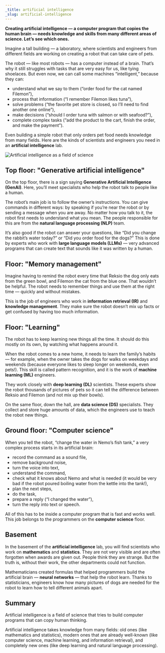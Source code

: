 ```yaml
---
_title: artificial intelligence
_slug: artificial-intelligence
---
```


**Creating artificial intelligence — a computer program that copies the human brain — needs knowledge and skills from many different areas of science. Let’s see which ones.**

Imagine a tall building — a laboratory, where scientists and engineers from different fields are working on creating a robot that can take care of pets.

The robot — like most robots — has a computer instead of a brain. That’s why it still struggles with tasks that are very easy for us, like tying shoelaces. But even now, we can call some machines “intelligent,” because they can:
* understand what we say to them (“order food for the cat named Filemon”),
* process that information (“I remember Filemon likes tuna”),
* solve problems (“the favorite pet store is closed, so I’ll need to find another one online”),
* make decisions (“should I order tuna with salmon or with seafood?”),
* complete complex tasks (“add the product to the cart, finish the order, and make the payment”).

Even building a simple robot that only orders pet food needs knowledge from many fields. Here are the kinds of scientists and engineers you need in an **artificial intelligence** lab.

![Artificial intelligence as a field of science](ai-fields-of-science_250204.jpg "Artificial intelligence as a field of science")

## Top floor: "Generative artificial intelligence"

On the top floor, there is a sign saying **Generative Artificial Intelligence (GenAI)**. Here, you’ll meet specialists who help the robot talk to people like a human.

The robot’s main job is to follow the owner’s instructions. You can give commands in different ways: by speaking if you’re near the robot or by sending a message when you are away. No matter how you talk to it, the robot first needs to understand what you mean. The people responsible for this are from the **natural language processing (NLP)** team.

It’s also good if the robot can answer your questions, like “Did you change the rabbit’s water today?” or “Did you order food for the dogs?” This is done by experts who work with **large language models (LLMs)** — very advanced programs that can create text that sounds like it was written by a human.

## Floor: "Memory management"

Imagine having to remind the robot every time that Reksio the dog only eats from the green bowl, and Filemon the cat from the blue one. That wouldn’t be helpful. The robot needs to remember things and use them at the right time — quickly and without mistakes.

This is the job of engineers who work in **information retrieval (IR)** and **knowledge management**. They make sure the robot doesn’t mix up facts or get confused by having too much information.

## Floor: "Learning"

The robot has to keep learning new things all the time. It should do this mostly on its own, by watching what happens around it.

When the robot comes to a new home, it needs to learn the family’s habits — for example, when the owner takes the dogs for walks on weekdays and weekends (because everyone likes to sleep longer on weekends, even pets!). This skill is called pattern recognition, and it is the work of **machine learning (ML)** engineers.

They work closely with **deep learning (DL)** scientists. These experts show the robot thousands of pictures of pets so it can tell the difference between Reksio and Filemon (and not mix up their bowls).

On the same floor, down the hall, are **data science (DS)** specialists. They collect and store huge amounts of data, which the engineers use to teach the robot new things.

## Ground floor: "Computer science"

When you tell the robot, “change the water in Nemo’s fish tank,” a very complex process starts in its artificial brain:
* record the command as a sound file,
* remove background noise,
* turn the voice into text,
* understand the command,
* check what it knows about Nemo and what is needed (it would be very bad if the robot poured boiling water from the kettle into the tank!),
* plan the next steps,
* do the task,
* prepare a reply (“I changed the water”),
* turn the reply into text or speech.

All of this has to be inside a computer program that is fast and works well. This job belongs to the programmers on the **computer science** floor.

## Basement

In the basement of the **artificial intelligence** lab, you will find scientists who work on **mathematics** and **statistics**. They are not very visible and are often forgotten when awards are given out. People think they are strange. But the truth is, without their work, the other departments could not function.

Mathematicians created formulas that helped programmers build the artificial brain — **neural networks** — that help the robot learn. Thanks to statisticians, engineers know how many pictures of dogs are needed for the robot to learn how to tell different animals apart.

## Summary

Artificial intelligence is a field of science that tries to build computer programs that can copy human thinking.

Artificial intelligence takes knowledge from many fields: old ones (like mathematics and statistics), modern ones that are already well-known (like computer science, machine learning, and information retrieval), and completely new ones (like deep learning and natural language processing).